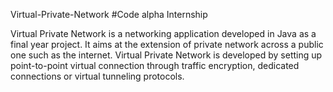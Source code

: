 Virtual-Private-Network  #Code alpha Internship

Virtual Private Network is a networking application developed in Java as a final year project. It aims at the extension of private network across a public one such as the internet. Virtual Private Network is developed by setting up point-to-point virtual connection through traffic encryption, dedicated connections or virtual tunneling protocols.
